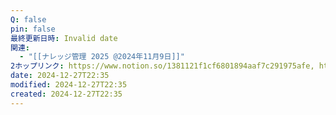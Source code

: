 ```yaml
---
Q: false
pin: false
最終更新日時: Invalid date
関連:
  - "[[ナレッジ管理 2025 @2024年11月9日]]"
2ホップリンク: https://www.notion.so/1381121f1cf6801894aaf7c291975afe, https://www.notion.so/16c75a74006c45118ce11a1ece06d565
date: 2024-12-27T22:35
modified: 2024-12-27T22:35
created: 2024-12-27T22:35
---
```

